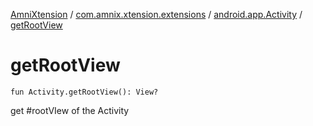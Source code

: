 [AmniXtension](../../index.md) / [com.amnix.xtension.extensions](../index.md) / [android.app.Activity](index.md) / [getRootView](./get-root-view.md)

# getRootView

`fun Activity.getRootView(): View?`

get #rootVIew of the Activity


